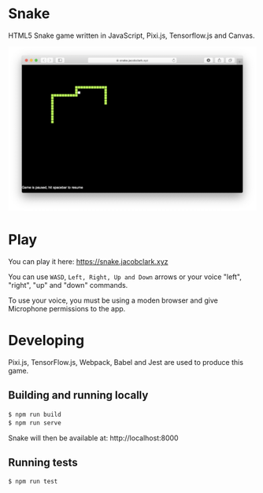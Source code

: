 # Snake

HTML5 Snake game written in JavaScript, Pixi.js, Tensorflow.js and Canvas.

![](https://raw.githubusercontent.com/imjacobclark/pixi-snake/master/screenshots/screenshot.png?token=AAMQZWNOARVAIKS2JJTJTZ26KO47A)

# Play

You can play it here: https://snake.jacobclark.xyz

You can use `WASD`, `Left, Right, Up and Down` arrows or your voice "left", "right", "up" and "down" commands.

To use your voice, you must be using a moden browser and give Microphone permissions to the app.

# Developing

Pixi.js, TensorFlow.js, Webpack, Babel and Jest are used to produce this game. 

## Building and running locally

```javascript
$ npm run build
$ npm run serve
```

Snake will then be available at: http://localhost:8000

## Running tests

```javascript
$ npm run test
```